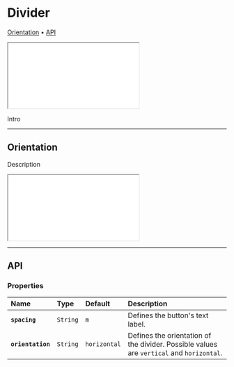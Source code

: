 # Divider

[Orientation](components/divider#orientation) • [API](components/divider#api)

<iframe src="./assets/demos/divider/main.html"></iframe>

Intro 

---

## Orientation

Description

<iframe src="./assets/demos/divider/orientation.html"></iframe>

---

## API

### Properties

| Name | Type | Default | Description |
| :-- | :-- | :-- | :-- |
| **`spacing`** | `String` | `m` | Defines the button's text label. |
| **`orientation`** | `String` | `horizontal` | Defines the orientation of the divider. Possible values are `vertical` and `horizontal`. |